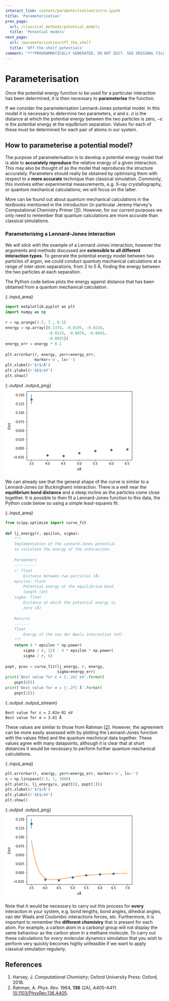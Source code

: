 ```yaml
---
interact_link: content/parameterisation/intro.ipynb
title: 'Parameterisation'
prev_page:
  url: /classical_methods/potential_models
  title: 'Potential models'
next_page:
  url: /parameterisation/off_the_shelf
  title: 'Off-the-shelf potentials'
comment: "***PROGRAMMATICALLY GENERATED, DO NOT EDIT. SEE ORIGINAL FILES IN /content***"
---
```


# Parameterisation

Once the potential energy function to be used for a particular interaction has been determined, it is then necessary to **parameterise** the function. 

If we consider the parameterisation Lennard-Jones potential model.
In this model it is necessary to determine two parameters, $\sigma$ and $\varepsilon$. 
$\sigma$ is the distance at which the potential energy between the two particles is zero, $-\varepsilon$ is the potential energy at the equilbrium separation. 
Values for each of these must be determined for each pair of atoms in our system.

## How to parameterise a potential model?

The purpose of parameterisation is to develop a potential energy model that is able to **accurately reproduce** the relative energy of a given interaction. 
This may also be thought of as the model that reproduces the structure accurately. 
Parameters should really be obtained by optimising them with respect to a **more accurate** technique than classical simulation. 
Commonly, this involves either experimental measurements, e.g. X-ray crystallography, or quantum mechanical calculations; we will focus on the latter. 

More can be found out about quantum mechanical calculations in the textbooks mentioned in the introduction (in particular Jeremy Harvey's Computational Chemistry Primer [[1](#references)]).
However, for our current purposes we only need to remember that quantum calculations are more accurate than classical simulations.

### Parameterising a Lennard-Jones interaction

We will stick with the example of a Lennard-Jones interaction, however the arguments and methods discussed are **extensible to all different interaction types**. 
To generate the potential energy model between two particles of argon, we could conduct quantum mechanical calculations at a range of inter-atom separations, from 2 to 5 Å, finding the energy between the two particles at each separation.

The Python code below plots the energy against distance that has been obtained from a quantum mechanical calculation. 



{:.input_area}
```python
import matplotlib.pyplot as plt
import numpy as np

r = np.arange(3.5, 7., 0.5)
energy = np.array([0.1374, -0.0195, -0.0218, 
                   -0.0133, -0.0076, -0.0043, 
                   -0.0025])
energy_err = energy * 0.1

plt.errorbar(r, energy, yerr=energy_err, 
             marker='o', ls='')
plt.xlabel(r'$r$/Å')
plt.ylabel(r'$E$/eV')
plt.show()
```



{:.output .output_png}
![png](../images/parameterisation/intro_2_0.png)



We can already see that the general shape of the curve is similar to a Lennard-Jones (or Buckingham) interaction.
There is a well near the **equilibrium bond distance** and a steep incline as the particles come close together. 
It is possible to then fit a Lennard-Jones function to this data, the Python code below so using a simple least-squares fit.



{:.input_area}
```python
from scipy.optimize import curve_fit

def lj_energy(r, epsilon, sigma):
    """
    Implementation of the Lennard-Jones potential 
    to calculate the energy of the interaction.
    
    Parameters
    ----------
    r: float
        Distance between two particles (Å)
    epsilon: float 
        Potential energy at the equilibrium bond 
        length (eV)
    sigma: float 
        Distance at which the potential energy is 
        zero (Å)
    
    Returns
    -------
    float
        Energy of the van der Waals interaction (eV)
    """
    return 4 * epsilon * np.power(
        sigma / r, 12) - 4 * epsilon * np.power(
        sigma / r, 6)

popt, pcov = curve_fit(lj_energy, r, energy, 
                       sigma=energy_err)
print('Best value for ε = {:.2e} eV'.format(
    popt[0]))
print('Best value for σ = {:.2f} Å'.format(
    popt[1]))
```


{:.output .output_stream}
```
Best value for ε = 2.02e-02 eV
Best value for σ = 3.81 Å

```

These values are similar to those from Rahman [[2](#References)].
However, the agreement can be more easily assessed with by plotting the Lennard-Jones function with the values fitted and the quantum mechnical data together.
These values agree with many datapoints, although it is clear that at short distances it would be necessary to perform further quantum mechanical calculations. 



{:.input_area}
```python
plt.errorbar(r, energy, yerr=energy_err, marker='o', ls='')
x = np.linspace(3.5, 7, 1000)
plt.plot(x, lj_energy(x, popt[0], popt[1]))
plt.xlabel(r'$r$/Å')
plt.ylabel(r'$E$/eV')
plt.show()
```



{:.output .output_png}
![png](../images/parameterisation/intro_6_0.png)



Note that it would be necessary to carry out this process for **every** interaction in your system, e.g. bond lengths, bond angles, dihedral angles, van der Waals and Coulombic interactions forces, etc. 
Furthermore, it is important to remember the **different chemistry** that is present for each atom. 
For example, a carbon atom in a carbonyl group will not display the same behaviour as the carbon atom in a methane molecule. 
To carry out these calculations for *every* molecular dynamics simulation that you wish to perform very quickly becomes highly unfeasible if we want to apply classical simulation regularly.

## References

1. Harvey, J. *Computational Chemistry*; Oxford University Press: Oxford, 2018.
2. Rahman, A. *Phys. Rev.* 1964, **136** (2A), A405–A411. [10.1103/PhysRev.136.A405](https://doi.org/10.1103/PhysRev.136.A405).
